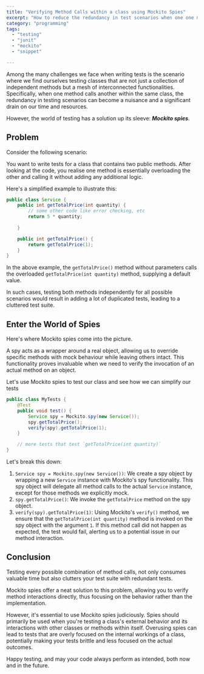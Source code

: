 ```yaml
---
title: "Verifying Method Calls within a class using Mockito Spies"
excerpt: "How to reduce the redundancy in test scenarios when one one method calls another within the same class using Mockito spies"
category: "programming"
tags:
  - "testing"
  - "junit"
  - "mockito"
  - "snippet"

---
```


Among the many challenges we face when writing tests is the scenario where we find ourselves testing classes that are not just a collection of independent methods but a mesh of interconnected functionalities. Specifically, when one method calls another within the same class, the redundancy in testing scenarios can become a nuisance and a significant drain on our time and resources.

However, the world of testing has a solution up its sleeve: **_Mockito spies_**.

## Problem

Consider the following scenario:

You want to write tests for a class that contains two public methods. After looking at the code, you realise one method is essentially overloading the other and calling it without adding any additional logic.

Here's a simplified example to illustrate this:

```java
public class Service {
    public int getTotalPrice(int quantity) {
        // some other code like error checking, etc
        return 5 * quantity;
        
    }

    public int getTotalPrice() {
        return getTotalPrice(1);
    }
}
```

In the above example, the `getTotalPrice()` method without parameters calls the overloaded `getTotalPrice(int quantity)` method, supplying a default value.

In such cases, testing both methods independently for all possible scenarios would result in adding a lot of duplicated tests, leading to a cluttered test suite.

## Enter the World of Spies

Here's where Mockito spies come into the picture.

A spy acts as a wrapper around a real object, allowing us to override specific methods with mock behaviour while leaving others intact. This functionality proves invaluable when we need to verify the invocation of an actual method on an object.

Let's use Mockito spies to test our class and see how we can simplify our tests

```java
public class MyTests {
    @Test
    public void test() {
        Service spy = Mockito.spy(new Service());
        spy.getTotalPrice();
        verify(spy).getTotalPrice(1);
    }

    // more tests that test `getTotalPrice(int quantity)`
}
```

Let's break this down:

1. `Service spy = Mockito.spy(new Service())`:  We create a spy object by wrapping a new `Service` instance with Mockito's spy functionality. This spy object will delegate all method calls to the actual `Service` instance, except for those methods we explicitly mock.
2. `spy.getTotalPrice()`: We invoke the `getTotalPrice` method on the spy object.
3. `verify(spy).getTotalPrice(1)`: Using Mockito's `verify()` method, we ensure that the `getTotalPrice(int quantity)` method is invoked on the spy object with the argument `1`. If this method call did not happen as expected, the test would fail, alerting us to a potential issue in our method interaction.

## Conclusion

Testing every possible combination of method calls, not only consumes valuable time but also clutters your test suite with redundant tests.

Mockito spies offer a neat solution to this problem, allowing you to verify method interactions directly, thus focusing on the behavior rather than the implementation.

However, it's essential to use Mockito spies judiciously. Spies should primarily be used when you're testing a class's external behavior and its interactions with other classes or methods within itself. Overusing spies can lead to tests that are overly focused on the internal workings of a class, potentially making your tests brittle and less focused on the actual outcomes.

Happy testing, and may your code always perform as intended, both now and in the future.

